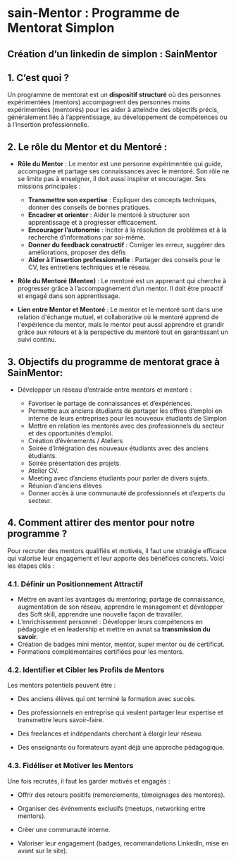 # sain-Mentor : Programme de Mentorat Simplon


## Création d’un linkedin de simplon : SainMentor


## 1. C’est quoi ?

Un programme de mentorat est un **dispositif structuré** où des personnes expérimentées (mentors) accompagnent des personnes moins expérimentées (mentorés) pour les aider à atteindre des objectifs précis, généralement liés à l’apprentissage, au développement de compétences ou à l’insertion professionnelle.

## 2. Le rôle du Mentor et du Mentoré :

- **Rôle du Mentor** : Le mentor est une personne expérimentée qui guide, accompagne et partage ses connaissances avec le mentoré. Son rôle ne se limite pas à enseigner, il doit aussi inspirer et encourager. Ses missions principales :

    - **Transmettre son expertise** : Expliquer des concepts techniques, donner des conseils de bonnes pratiques.
    - **Encadrer et orienter** : Aider le mentoré à structurer son apprentissage et à progresser efficacement.
    - **Encourager l’autonomie** : Inciter à la résolution de problèmes et à la recherche d’informations par soi-même.
    - **Donner du feedback constructif** : Corriger les erreur, suggérer des améliorations, proposer des défis
    - **Aider à l’insertion professionnelle** : Partager des conseils pour le CV, les entretiens techniques et le réseau.

- **Rôle du Mentoré (Mentee)** : Le mentoré est un apprenant qui cherche à progresser grâce à l’accompagnement d’un mentor. Il doit être proactif et engagé dans son apprentissage.


- **Lien entre Mentor et Mentoré** : Le mentor et le mentoré sont dans une relation d'échange mutuel, et collaborative où le mentoré apprend de l'expérience du mentor, mais le mentor peut aussi apprendre et grandir grâce aux retours et à la perspective du mentoré tout en garantissant un suivi continu.

## 3. Objectifs du programme de mentorat grace à SainMentor:

- Développer un réseau d’entraide entre mentors et mentoré : 

    - Favoriser le partage de connaissances et d’expériences.
    - Permettre  aux anciens étudiants de partager les offres d’emploi en interne de leurs entreprises pour les nouveaux étudiants de Simplon 
    - Mettre en relation les mentorés avec des professionnels du secteur et des opportunités d’emploi.
    - Création d’événements / Ateliers 
    - Soirée d’intégration des nouveaux étudiants avec des anciens étudiants.
    - Soirée présentation des projets.
    - Atelier CV.
    - Meeting avec d’anciens étudiants pour parler de divers sujets.
    - Réunion d’anciens élèves 
    - Donner accès à une communauté de professionnels et d’experts du secteur.


## 4. Comment attirer des mentor pour notre programme ?

Pour recruter des mentors qualifiés et motivés, il faut une stratégie efficace qui valorise leur engagement et leur apporte des bénéfices concrets. Voici les étapes clés :

### 4.1. Définir un Positionnement Attractif 

- Mettre en avant les avantages du mentoring; partage de connaissance, augmentation de son réseau, apprendre le management et développer des Soft skill, apprendre une nouvelle façon de travailler.
- L’enrichissement personnel : Développer leurs compétences en pédagogie et en leadership et mettre en avnat sa **transmission du savoir**.
- Création de badges mini mentor, mentor, super mentor ou de certificat. 
- Formations complémentaires certifiées pour les mentors.


### 4.2. Identifier et Cibler les Profils de Mentors

Les mentors potentiels peuvent être :

- Des anciens élèves qui ont terminé la formation avec succès.

- Des professionnels en entreprise qui veulent partager leur expertise et transmettre leurs savoir-faire.

- Des freelances et indépendants cherchant à élargir leur réseau.

- Des enseignants ou formateurs ayant déjà une approche pédagogique.

### 4.3. Fidéliser et Motiver les Mentors

Une fois recrutés, il faut les garder motivés et engagés :

- Offrir des retours positifs (remerciements, témoignages des mentorés).

- Organiser des événements exclusifs (meetups, networking entre mentors).

- Créer une communauté interne.

- Valoriser leur engagement (badges, recommandations LinkedIn, mise en avant sur le site).